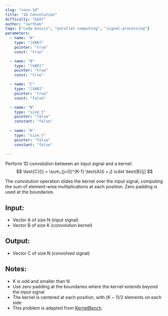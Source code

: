 ```yaml
---
slug: "conv-1d"
title: "1D Convolution"
difficulty: "EASY"
author: "sarthak"
tags: ["cuda-basics", "parallel-computing", "signal-processing"]
parameters:
  - name: "A"
    type: "[VAR]"
    pointer: "true"
    const: "true"

  - name: "B" 
    type: "[VAR]"
    pointer: "true"
    const: "true"

  - name: "C" 
    type: "[VAR]"
    pointer: "true"
    const: "false"

  - name: "N"
    type: "size_t"
    pointer: "false"
    constant: "false"
    
  - name: "K" 
    type: "size_t"
    pointer: "false"
    constant: "false"
    
---
```


Perform 1D convolution between an input signal and a kernel:
$$
\text{C}[i] = \sum_{j=0}^{K-1} \text{A}[i + j] \cdot \text{B}[j]
$$

The convolution operation slides the kernel over the input signal, computing the sum of element-wise multiplications at each position. Zero padding is used at the boundaries.

## Input:
- Vector $\text{A}$ of size $\text{N}$ (input signal)
- Vector $\text{B}$ of size $\text{K}$ (convolution kernel)

## Output:
- Vector $\text{C}$ of size $\text{N}$ (convolved signal)

## Notes:
- $\text{K}$ is odd and smaller than $\text{N}$
- Use zero padding at the boundaries where the kernel extends beyond the input signal
- The kernel is centered at each position, with $(K-1)/2$ elements on each side
- This problem is adapted from [KernelBench](https://github.com/ScalingIntelligence/KernelBench/blob/main/KernelBench/level1/67_conv_standard_1D.py).
